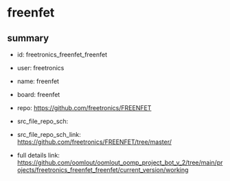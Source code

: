 # freenfet
 
## summary 
* id: freetronics_freenfet_freenfet
* user: freetronics
* name: freenfet
* board: freenfet
* repo: https://github.com/freetronics/FREENFET



* src_file_repo_sch: 
* src_file_repo_sch_link: https://github.com/freetronics/FREENFET/tree/master/
* full details link: https://github.com/oomlout/oomlout_oomp_project_bot_v_2/tree/main/projects/freetronics_freenfet_freenfet/current_version/working  







